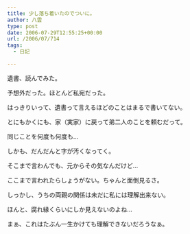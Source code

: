 ```yaml
---
title: 少し落ち着いたのでついに。
author: 八雲
type: post
date: 2006-07-29T12:55:25+00:00
url: /2006/07/714
tags:
  - 日記

---
```

遺書、読んでみた。

予想外だった。ほとんど私宛だった。
  
はっきりいって、遺書って言えるほどのことはまるで書いてない。
  
とにもかくにも、家（実家）に戻って弟二人のことを頼むだって。

同じことを何度も何度も…
  
しかも、だんだんと字が汚くなってく。
  
そこまで言わんでも、元からその気なんだけど…
  
ここまで言われたらしょうがない。ちゃんと面倒見るさ。

しっかし、うちの両親の関係は未だに私には理解出来ない。
  
ほんと、腐れ縁くらいにしか見えないのよね…
  
まぁ、これはたぶん一生かけても理解できないだろうなぁ。
